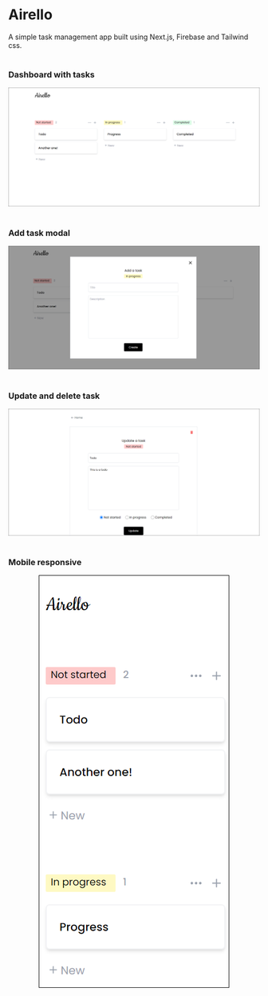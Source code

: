 # Airello

A simple task management app built using Next.js, Firebase and Tailwind css.
<br />
<br />

### Dashboard with tasks

![Dashboard with tasks](./app-screenshots/dashboard.png)
<br />
<br />

### Add task modal

![Add task modal](./app-screenshots/add-task-modal.png)
<br />
<br />

### Update and delete task

![Update and delete task](./app-screenshots/update-task.png)
<br />
<br />

### Mobile responsive

<p align="center">
  <img src="./app-screenshots/mobile.png" alt="Mobile responsive app" />
</p>
<br />
